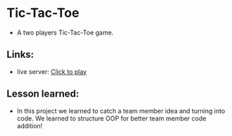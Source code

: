 # Tic-Tac-Toe
- A two players Tic-Tac-Toe game.

## Links:
- live server: [Click to play](https://efs0-cod3.github.io/Tic-Tac-Toe_Game/)

## Lesson learned: 
- In this project we learned to catch a team member idea and turning into code. We learned to structure OOP for better team member code addition!
